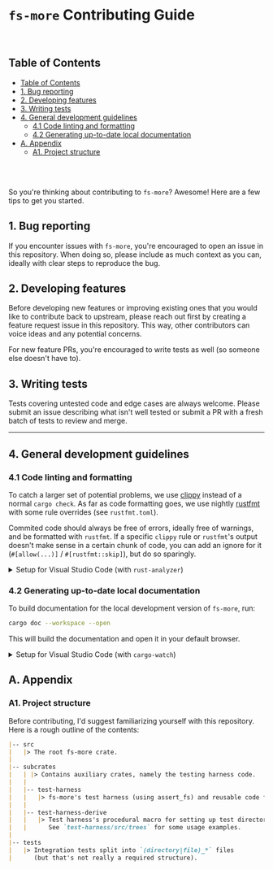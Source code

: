 `fs-more` Contributing Guide
============================

<br>

## Table of Contents
- [Table of Contents](#table-of-contents)
- [1. Bug reporting](#1-bug-reporting)
- [2. Developing features](#2-developing-features)
- [3. Writing tests](#3-writing-tests)
- [4. General development guidelines](#4-general-development-guidelines)
  - [4.1 Code linting and formatting](#41-code-linting-and-formatting)
  - [4.2 Generating up-to-date local documentation](#42-generating-up-to-date-local-documentation)
- [A. Appendix](#a-appendix)
  - [A1. Project structure](#a1-project-structure)


<br>
<br>

So you're thinking about contributing to `fs-more`? Awesome! Here are a few tips to get you started.


## 1. Bug reporting
If you encounter issues with `fs-more`, you're encouraged to open an issue in this repository.
When doing so, please include as much context as you can, ideally with clear steps to reproduce the bug.


## 2. Developing features
Before developing new features or improving existing ones that you would like to contribute back to upstream, 
please reach out first by creating a feature request issue in this repository. 
This way, other contributors can voice ideas and any potential concerns.

For new feature PRs, you're encouraged to write tests as well (so someone else doesn't have to).


## 3. Writing tests
Tests covering untested code and edge cases are always welcome. 
Please submit an issue describing what isn't well tested or submit a PR with a fresh batch of tests to review and merge.


---

## 4. General development guidelines

### 4.1 Code linting and formatting
To catch a larger set of potential problems, we use [clippy](https://github.com/rust-lang/rust-clippy) instead of a normal `cargo check`.
As far as code formatting goes, we use nightly [rustfmt](https://github.com/rust-lang/rustfmt) with some rule overrides (see `rustfmt.toml`).

Commited code should always be free of errors, ideally free of warnings, and be formatted with `rustfmt`. 
If a specific `clippy` rule or `rustfmt`'s output doesn't make sense in a certain chunk of code, 
you can add an ignore for it (`#[allow(...)]` / `#[rustfmt::skip]`), but do so sparingly.


<details>
<summary>Setup for Visual Studio Code (with <code>rust-analyzer</code>)</summary>
<br>

> This configuration requires [`rust-analyzer`](https://marketplace.visualstudio.com/items?itemName=rust-lang.rust-analyzer) 
> to be installed and enabled in Visual Studio Code.

If you're using Visual Studio Code, you can use something akin to the configuration below to 
enable `clippy` and `rustfmt` as described above. Add these entries into your project-local `.vscode/settings.json`,
creating the file if necessary:

```json
{
    "[rust]": {
        "editor.defaultFormatter": "rust-lang.rust-analyzer",
        "editor.formatOnSave": true
    },
    "rust-analyzer.check.overrideCommand": [
        "cargo",
        "clippy",
        "--workspace",
        "--message-format=json",
        "--all-targets",
    ],
    "rust-analyzer.rustfmt.extraArgs": [
        "+nightly"
    ],
    "rust-analyzer.cargo.features": "all"
}
```

Alongside `rust-analyzer` and this configuration, I'd suggest the following extensions:
- **(highly recommended)** [EditorConfig](https://marketplace.visualstudio.com/items?itemName=EditorConfig.EditorConfig),
- *(good-to-have)* [Even Better TOML](https://marketplace.visualstudio.com/items?itemName=tamasfe.even-better-toml), and
- *(optional; highlights comments)* [Better Comments](https://marketplace.visualstudio.com/items?itemName=aaron-bond.better-comments).

For Better Comments, the following configuration might be of use — add this to `.vscode/settings.json` after installing the extension:

```json
{
    // ...
    "better-comments.tags": [
        {
            "tag": "todo",
            "color": "#77BAF5",
            "strikethrough": false,
            "underline": false,
            "backgroundColor": "transparent",
            "bold": false,
            "italic": false
        },
        {
            "tag": "debugonly",
            "color": "#c4b1e5",
            "strikethrough": false,
            "underline": false,
            "backgroundColor": "transparent",
            "bold": false,
            "italic": false
        },
        {
            "tag": "deprecated",
            "color": "#F5A867",
            "strikethrough": false,
            "underline": false,
            "backgroundColor": "transparent",
            "bold": false,
            "italic": false
        },
        {
            "tag": "fixme",
            "color": "#f26344",
            "strikethrough": false,
            "underline": false,
            "backgroundColor": "transparent",
            "bold": false,
            "italic": false
        },
    ]
    // ...
}
```

</details>



### 4.2 Generating up-to-date local documentation
To build documentation for the local development version of `fs-more`, run:

```bash
cargo doc --workspace --open
```

This will build the documentation and open it in your default browser.


<details>
<summary>Setup for Visual Studio Code (with <code>cargo-watch</code>)</summary>
<br>

> This configuration requires [cargo-watch](https://github.com/watchexec/cargo-watch) 
> to be installed on your system.

If you're using Visual Studio Code, you can use something akin to this configuration to add a task for 
generating documentation. This goes into `.vscode/tasks.json` (create the file if necessary):


```json
{
    "version": "2.0.0",
    "tasks": [
        {
            "label": "build and open documentation",
            "type": "cargo",
            "group": "build",
            "command": "doc",
            "args": ["--workspace", "--open"],
            "hide": true
        },
        {
            "label": "build and watch documentation",
            "type": "cargo",
            "group": "build",
            "command": "watch",
            "args": ["-x", "doc --workspace --no-deps"],
            "hide": true
        },
        {
            "label": "documentation (build, open, then watch)",
            "group": "build",
            "dependsOn": [
                "build and open documentation",
                "build and watch documentation"
            ],
            "dependsOrder": "sequence",
            "isBackground": true,            
        }
    ]
}
```

Then, run the `documentation (build, open, then watch)` task by selecting it in the `Task: Run Build Task` action 
(*Ctrl+Shift+B* is a useful shortcut to remember). 
This will generate the documentation, open it in your browser, and keep updating it as you make changes to the code.

</details>



## A. Appendix
### A1. Project structure
Before contributing, I'd suggest familiarizing yourself with this repository. Here is a rough outline of the contents:
```markdown
|-- src
|   |> The root fs-more crate.
|
|-- subcrates
|   | |> Contains auxiliary crates, namely the testing harness code.
|   |
|   |-- test-harness
|   |   |> fs-more's test harness (using assert_fs) and reusable code for integration tests.
|   |
|   |-- test-harness-derive
|   |   |> Test harness's procedural macro for setting up test directories.
|   |      See `test-harness/src/trees` for some usage examples.
|
|-- tests
|   |> Integration tests split into `(directory|file)_*` files 
|      (but that's not really a required structure).
```
